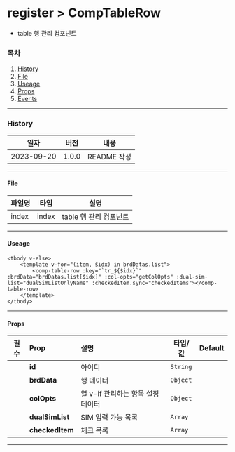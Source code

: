# register > CompTableRow

-   table 행 관리 컴포넌트

### 목차

1. [History](#history)
2. [File](#file)
3. [Useage](#useage)
4. [Props](#props)
5. [Events](#events)

---

### History

| 일자       | 버전  | 내용        |
| ---------- | ----- | ----------- |
| 2023-09-20 | 1.0.0 | README 작성 |

---

#### File

| 파일명 | 타입  | 설명                   |
| ------ | ----- | ---------------------- |
| index  | index | table 행 관리 컴포넌트 |

---

#### Useage

```vue
<tbody v-else>
    <template v-for="(item, $idx) in brdDatas.list">
        <comp-table-row :key="`tr_${$idx}`" :brdData="brdDatas.list[$idx]" :col-opts="getColOpts" :dual-sim-list="dualSimListOnlyName" :checkedItem.sync="checkedItems"></comp-table-row>
    </template>
</tbody>
```

---

#### Props

| 필수 | Prop            | 설명                              | 타입/값  | Default |
| :--: | :-------------- | :-------------------------------- | -------- | ------- |
|      | **id**          | 아이디                            | `String` |         |
|      | **brdData**     | 행 데이터                         | `Object` |         |
|      | **colOpts**     | 열 v-if 관리하는 항목 설정 데이터 | `Object` |         |
|      | **dualSimList** | SIM 입력 가능 목록                | `Array`  |         |
|      | **checkedItem** | 체크 목록                         | `Array`  |         |

---
